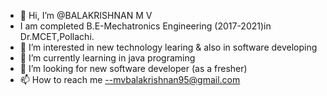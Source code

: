 - 👋 Hi, I’m @BALAKRISHNAN  M V
- I am completed B.E-Mechatronics Engineering (2017-2021)in Dr.MCET,Pollachi.
- 👀 I’m interested in new technology learing & also in software developing
- 🌱 I’m currently learning in java programing
- 💞️ I’m looking for new software developer (as a fresher)
- 📫 How to reach me  --mvbalakrishnan95@gmail.com

<!---
MVBALA/MVBALA is a ✨ special ✨ repository because its `README.md` (this file) appears on your GitHub profile.
You can click the Preview link to take a look at your changes.
--->
